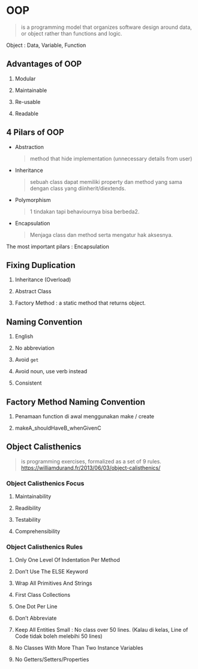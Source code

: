 # OOP
> is a programming model that organizes software design around data, or object rather than functions and logic.

Object : Data, Variable, Function

## Advantages of OOP
1. Modular

2. Maintainable
3. Re-usable
4. Readable

## 4 Pilars of OOP
- Abstraction
    > method that hide implementation (unnecessary details from user)

- Inheritance
    > sebuah class dapat memiliki property dan method yang sama dengan class yang diinherit/diextends.
- Polymorphism
    > 1 tindakan tapi behaviournya bisa berbeda2.
- Encapsulation
    > Menjaga class dan method serta mengatur hak aksesnya.

The most important pilars : Encapsulation

## Fixing Duplication
1. Inheritance (Overload)

2. Abstract Class
3. Factory Method : a static method that returns object. 

## Naming Convention
1. English

2. No abbreviation
3. Avoid `get`
4. Avoid noun, use verb instead
5. Consistent

## Factory Method Naming Convention
1. Penamaan function di awal menggunakan make / create

2. makeA_shouldHaveB_whenGivenC

## Object Calisthenics
> is programming exercises, formalized as a set of 9 rules.
https://williamdurand.fr/2013/06/03/object-calisthenics/

### Object Calisthenics Focus
1. Maintainability

2. Readibility
3. Testability
4. Comprehensibility

### Object Calisthenics Rules
1. Only One Level Of Indentation Per Method

2. Don’t Use The ELSE Keyword
3. Wrap All Primitives And Strings
4. First Class Collections
5. One Dot Per Line
6. Don’t Abbreviate
7. Keep All Entities Small : No class over 50 lines. (Kalau di kelas, Line of Code tidak boleh melebihi 50 lines)
8. No Classes With More Than Two Instance Variables
9. No Getters/Setters/Properties
